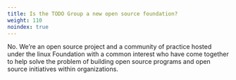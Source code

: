 ```yaml
---
title: Is the TODO Group a new open source foundation?
weight: 110
noindex: true
---
```


No. We’re an open source project and a community of practice hosted under the linux Foundation with a common interest who have come together to help solve the problem of building open source programs and open source initiatives within organizations.